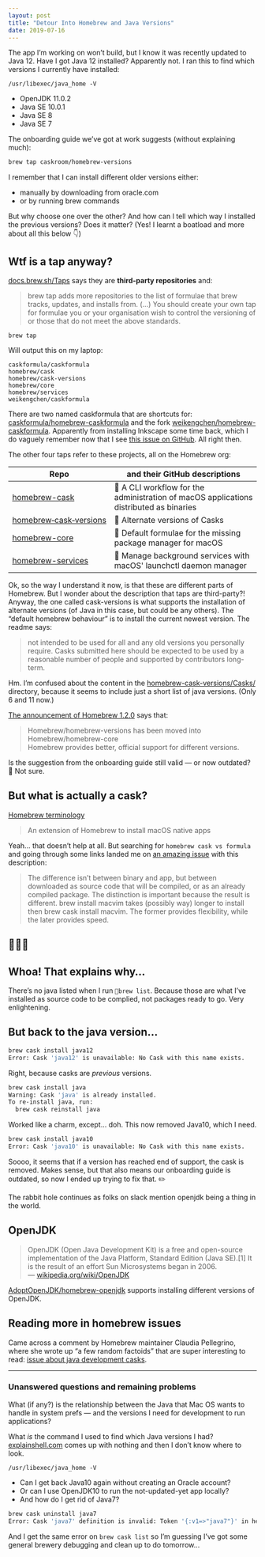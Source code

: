 ```yaml
---
layout: post
title: "Detour Into Homebrew and Java Versions"
date: 2019-07-16
---
```


The app I’m working on won’t build, but I know it was recently updated to Java 12. Have I got Java 12 installed? Apparently not. I ran this to find which versions I currently have installed:

```
/usr/libexec/java_home -V
```

- OpenJDK 11.0.2
- Java SE 10.0.1
- Java SE 8
- Java SE 7

The onboarding guide we’ve got at work suggests (without explaining much):

```bash
brew tap caskroom/homebrew-versions
```

I remember that I can install different older versions either:

- manually by downloading from oracle.com
- or by running brew commands

But why choose one over the other? And how can I tell which way I installed the previous versions? Does it matter? (Yes! I learnt a boatload and more about all this below 👇)

## Wtf is a tap anyway?

[docs.brew.sh/Taps](https://docs.brew.sh/Taps) says they are **third-party repositories** and:

> brew tap adds more repositories to the list of formulae that brew tracks, updates, and installs from. (…) You should create your own tap for formulae you or your organisation wish to control the versioning of or those that do not meet the above standards.

```
brew tap
```

Will output this on my laptop:

```
caskformula/caskformula
homebrew/cask
homebrew/cask-versions
homebrew/core
homebrew/services
weikengchen/caskformula
```

There are two named caskformula that are shortcuts for: [caskformula/homebrew-caskformula](https://github.com/caskformula/homebrew-caskformula) and&nbsp;the fork [weikengchen/homebrew-caskformula](https://github.com/weikengchen/homebrew-caskformula). Apparently from installing Inkscape some time back, which I do vaguely remember now that I see [this issue on GitHub](https://github.com/caskformula/homebrew-caskformula/issues/51). All right then.

The other four taps refer to these projects, all on the Homebrew org:

| Repo                                                                                     | and their GitHub descriptions                                                          |
| ---------------------------------------------------------------------------------------- | -------------------------------------------------------------------------------------- |
| [homebrew-cask](https://github.com/Homebrew/homebrew-cask)                               | 🍻 A CLI workflow for the administration of macOS applications distributed as binaries |
| [homebrew&#8209;cask&#8209;versions](https://github.com/Homebrew/homebrew-cask-versions) | 🔢 Alternate versions of Casks                                                         |
| [homebrew-core](https://github.com/Homebrew/homebrew-core)                               | 🍻 Default formulae for the missing package manager for macOS                          |
| [homebrew-services](https://github.com/Homebrew/homebrew-services)                       | 🚀 Manage background services with macOS' launchctl daemon manager                     |

Ok, so the way I understand it now, is that these are different parts of Homebrew. But I wonder about the description that taps are third-party?! Anyway, the one called cask-versions is what supports the installation of alternate versions (of Java in this case, but could be any others). The “default homebrew behaviour” is to install the current newest version. The readme says:

> not intended to be used for all and any old versions you personally require. Casks submitted here should be expected to be used by a reasonable number of people and supported by contributors long-term.

Hm. I’m confused about the content in the [homebrew-cask-versions/Casks/](https://github.com/Homebrew/homebrew-cask-versions/tree/master/Casks) directory, because it seems to include just a short list of java versions. (Only 6 and 11 now.)

[The announcement of Homebrew 1.2.0](https://brew.sh/2017/05/01/homebrew-1.2.0/#post) says that:

> Homebrew/homebrew-versions has been moved into Homebrew/homebrew-core <br> Homebrew provides better, official support for different versions.

Is the suggestion from the onboarding guide still valid — or now outdated? 🤔 Not sure.

## But what is actually a cask?

[Homebrew terminology](https://docs.brew.sh/Formula-Cookbook#homebrew-terminology)

> An extension of Homebrew to install macOS native apps

Yeah… that doesn’t help at all. But searching for `homebrew cask vs formula` and going through some links landed me on [an amazing issue](https://github.com/Homebrew/homebrew-cask/issues/7002#issuecomment-60494082) with this description:

> The difference isn’t between binary and app, but between downloaded as source code that will be compiled, or as an already compiled package. The distinction is important because the result is different. brew install macvim takes (possibly way) longer to install then brew cask install macvim. The former provides flexibility, while the later provides speed.

## 🤯😱🥳

## Whoa! That explains why…

There’s no java listed when I run `brew list`. Because those are what I’ve installed as source code to be complied, not packages ready to go. Very enlightening.

## But back to the java version…

```bash
brew cask install java12
Error: Cask 'java12' is unavailable: No Cask with this name exists.
```

Right, because casks are _previous_ versions.

```bash
brew cask install java
Warning: Cask 'java' is already installed.
To re-install java, run:
  brew cask reinstall java
```

Worked like a charm, except… doh. This now removed Java10, which I need.

```bash
brew cask install java10
Error: Cask 'java10' is unavailable: No Cask with this name exists.
```

Soooo, it seems that if a version has reached end of support, the cask is removed. Makes sense, but that also means our onboarding guide is outdated, so now I ended up trying to fix that. ✏️

The rabbit hole continues as folks on slack mention openjdk being a thing in the world.

## OpenJDK

> OpenJDK (Open Java Development Kit) is a free and open-source implementation of the Java Platform, Standard Edition (Java SE).[1] It is the result of an effort Sun Microsystems began in 2006. &mdash;&nbsp;[wikipedia.org/wiki/OpenJDK](https://en.wikipedia.org/wiki/OpenJDK)

[AdoptOpenJDK/homebrew-openjdk](https://github.com/AdoptOpenJDK/homebrew-openjdk) supports installing different versions of OpenJDK.

## Reading more in homebrew issues

Came across a comment by Homebrew maintainer Claudia Pellegrino, where she wrote up “a few random factoids” that are super interesting to read: [issue about java development casks](https://github.com/Homebrew/homebrew-cask/issues/57387#issuecomment-482822613).

---

### Unanswered questions and remaining problems

What (if any?) is the relationship between the Java that Mac OS wants to handle in system prefs —&nbsp;and the versions I need for development to run applications?

What _is_ the command I used to find which Java versions I had? [explainshell.com](https://explainshell.com/) comes up with nothing and then I don’t know where to look.

```
/usr/libexec/java_home -V
```

- Can I get back Java10 again without creating an Oracle account?
- Or can I use OpenJDK10 to run the not-updated-yet app locally?
- And how do I get rid of Java7?

```bash
brew cask uninstall java7
Error: Cask 'java7' definition is invalid: Token '{:v1=>"java7"}' in header line does not match the file name.
```

And I get the same error on `brew cask list` so I’m guessing I’ve got some general brewery debugging and clean up to do tomorrow…
